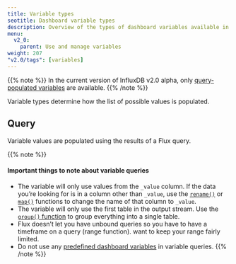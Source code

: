 ```yaml
---
title: Variable types
seotitle: Dashboard variable types
description: Overview of the types of dashboard variables available in InfluxDB
menu:
  v2_0:
    parent: Use and manage variables
weight: 207
"v2.0/tags": [variables]
---
```


{{% note %}}
In the current version of InfluxDB v2.0 alpha, only [query-populated variables](#query) are available.
{{% /note %}}

Variable types determine how the list of possible values is populated.

## Query
Variable values are populated using the results of a Flux query.



{{% note %}}
#### Important things to note about variable queries
- The variable will only use values from the `_value` column.
  If the data you’re looking for is in a column other than `_value`, use the
  [`rename()`](/v2.0/reference/flux/functions/built-in/transformations/rename/) or
  [`map()`](/v2.0/reference/flux/functions/built-in/transformations/map/) functions
  to change the name of that column to `_value`.
- The variable will only use the first table in the output stream.
  Use the [`group()` function](/v2.0/reference/flux/functions/built-in/transformations/group)
  to group everything into a single table.
- Flux doesn’t let you have unbound queries so you have to have a timeframe on a query (range function). want to keep your range fairly limited.
- Do not use any [predefined dashboard variables](/v2.0/visualize-data/variables/#predefined-dashboard-variables) in variable queries.
{{% /note %}}
